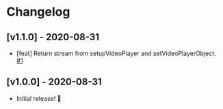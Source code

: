 # Changelog

## [v1.1.0] - 2020-08-31

- [feat] Return stream from setupVideoPlayer and setVideoPlayerObject. [#1](https://github.com/neogeek/videoplayer.js/pull/1)

## [v1.0.0] - 2020-08-31

- Initial release! 🎉
